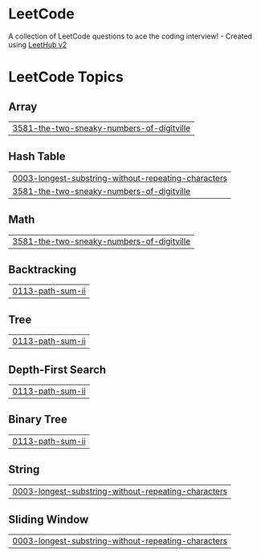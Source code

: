 # LeetCode
A collection of LeetCode questions to ace the coding interview! - Created using [LeetHub v2](https://github.com/arunbhardwaj/LeetHub-2.0)

<!---LeetCode Topics Start-->
# LeetCode Topics
## Array
|  |
| ------- |
| [3581-the-two-sneaky-numbers-of-digitville](https://github.com/Swarnimgoyal/LeetCode/tree/master/3581-the-two-sneaky-numbers-of-digitville) |
## Hash Table
|  |
| ------- |
| [0003-longest-substring-without-repeating-characters](https://github.com/Swarnimgoyal/LeetCode/tree/master/0003-longest-substring-without-repeating-characters) |
| [3581-the-two-sneaky-numbers-of-digitville](https://github.com/Swarnimgoyal/LeetCode/tree/master/3581-the-two-sneaky-numbers-of-digitville) |
## Math
|  |
| ------- |
| [3581-the-two-sneaky-numbers-of-digitville](https://github.com/Swarnimgoyal/LeetCode/tree/master/3581-the-two-sneaky-numbers-of-digitville) |
## Backtracking
|  |
| ------- |
| [0113-path-sum-ii](https://github.com/Swarnimgoyal/LeetCode/tree/master/0113-path-sum-ii) |
## Tree
|  |
| ------- |
| [0113-path-sum-ii](https://github.com/Swarnimgoyal/LeetCode/tree/master/0113-path-sum-ii) |
## Depth-First Search
|  |
| ------- |
| [0113-path-sum-ii](https://github.com/Swarnimgoyal/LeetCode/tree/master/0113-path-sum-ii) |
## Binary Tree
|  |
| ------- |
| [0113-path-sum-ii](https://github.com/Swarnimgoyal/LeetCode/tree/master/0113-path-sum-ii) |
## String
|  |
| ------- |
| [0003-longest-substring-without-repeating-characters](https://github.com/Swarnimgoyal/LeetCode/tree/master/0003-longest-substring-without-repeating-characters) |
## Sliding Window
|  |
| ------- |
| [0003-longest-substring-without-repeating-characters](https://github.com/Swarnimgoyal/LeetCode/tree/master/0003-longest-substring-without-repeating-characters) |
<!---LeetCode Topics End-->